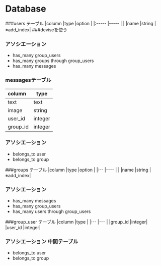 # Database

###users テーブル
|column               |type    |option    |
|:-----               |-----   |          |
|name                 |string  |※add_index|
###deviseを使う

### アソシエーション
+ has_many group_users
+ has_many groups through group_users
+ has_many messages


### messagesテーブル
|column              |type    |
|:--                 |------  |
|text                |text    |
|image               |string  |
|user_id             |integer |
|group_id            |integer |

### アソシエーション
+ belongs_to user
+ belongs_to group


###groups テーブル
|column                |type  |option    |
|:--                   |----  |          |
|name                 |string |※add_index|

### アソシエーション
+ has_many messages
+ has_many group_users
+ has_many users through group_users

###group_user テーブル
|column                |type   |
|:--                   |---    |
|group_id              |integer|
|user_id               |integer|

### アソシエーション 中間テーブル
+ belongs_to user
+ belongs_to group
